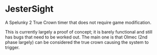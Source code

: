 # JesterSight
 A Spelunky 2 True Crown timer that does not require game modification.

This is currently largely a proof of concept; it is barely functional and still has bugs that need to be worked out.  The main one is that Olmec (2nd phase largely) can be considered the true crown causing the system to trigger.   
